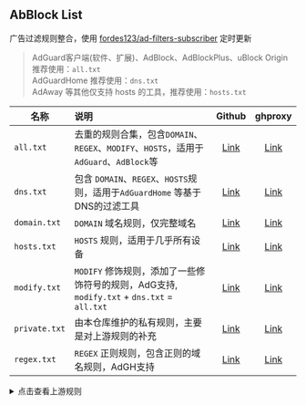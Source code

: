 ## AbBlock List

广告过滤规则整合，使用 [fordes123/ad-filters-subscriber](https://github.com/fordes123/ad-filters-subscriber) 定时更新
> AdGuard客户端(软件、扩展)、AdBlock、AdBlockPlus、uBlock Origin 推荐使用：`all.txt`</br>
> AdGuardHome 推荐使用：`dns.txt`</br>
> AdAway 等其他仅支持 hosts 的工具，推荐使用：`hosts.txt`

| 名称            | 说明                                                                   |                                       Github                                       |                                                ghproxy                                                 |
|---------------|:---------------------------------------------------------------------|:----------------------------------------------------------------------------------:|:------------------------------------------------------------------------------------------------------:|
| `all.txt`     | 去重的规则合集，包含`DOMAIN`、`REGEX`、`MODIFY`、`HOSTS`，适用于 `AdGuard`、`AdBlock`等 |  [Link](https://raw.githubusercontent.com/xndeye/adblock_list/main/rule/all.txt)   |  [Link](https://ghproxy.com/https://raw.githubusercontent.com/xndeye/adblock_list/main/rule/all.txt)   |
| `dns.txt`     | 包含 `DOMAIN`、`REGEX`、`HOSTS`规则，适用于`AdGuardHome` 等基于DNS的过滤工具           |  [Link](https://raw.githubusercontent.com/xndeye/adblock_list/main/rule/dns.txt)   |  [Link](https://ghproxy.com/https://raw.githubusercontent.com/xndeye/adblock_list/main/rule/dns.txt)   |
| `domain.txt`  | `DOMAIN` 域名规则，仅完整域名                                                 | [Link](https://raw.githubusercontent.com/xndeye/adblock_list/main/rule/domain.txt) | [Link](https://ghproxy.com/https://raw.githubusercontent.com/xndeye/adblock_list/main/rule/domain.txt) |
| `hosts.txt`   | `HOSTS` 规则，适用于几乎所有设备                                             | [Link](https://raw.githubusercontent.com/xndeye/adblock_list/main/rule/hosts.txt)  | [Link](https://ghproxy.com/https://raw.githubusercontent.com/xndeye/adblock_list/main/rule/hosts.txt)  |
| `modify.txt`  | `MODIFY` 修饰规则，添加了一些修饰符号的规则，AdG支持, `modify.txt` + `dns.txt` = `all.txt`                | [Link](https://raw.githubusercontent.com/xndeye/adblock_list/main/rule/modify.txt) | [Link](https://ghproxy.com/https://raw.githubusercontent.com/xndeye/adblock_list/main/rule/modify.txt) |
| `private.txt` | 由本仓库维护的私有规则，主要是对上游规则的补充                                              | [Link](https://raw.githubusercontent.com/xndeye/adblock_list/main/rule/private.txt) | [Link](https://ghproxy.com/https://raw.githubusercontent.com/xndeye/adblock_list/main/rule/private.txt) |
| `regex.txt`   | `REGEX` 正则规则，包含正则的域名规则，AdGH支持                                                 | [Link](https://raw.githubusercontent.com/xndeye/adblock_list/main/rule/regex.txt) | [Link](https://ghproxy.com/https://raw.githubusercontent.com/xndeye/adblock_list/main/rule/regex.txt) |

<details>
<summary>点击查看上游规则</summary>
<ul>
    <li><a href="https://raw.githubusercontent.com/AdguardTeam/FiltersRegistry/master/filters/filter_2_Base/filter.txt">AdGuard 基础过滤器</a></li>
    <li><a href="https://raw.githubusercontent.com/AdguardTeam/FiltersRegistry/master/filters/filter_11_Mobile/filter.txt">AdGuard 移动广告过滤器</a></li>
    <li><a href="https://adguard.com/kb/zh-CN/general/ad-filtering/adguard-filters/">AdGuard 防跟踪保护过滤器</a></li>
    <li><a href="https://raw.githubusercontent.com/AdguardTeam/FiltersRegistry/master/filters/filter_17_TrackParam/filter.txt">AdGuard URL跟踪过滤器</a></li>
    <li><a href="https://raw.githubusercontent.com/AdguardTeam/FiltersRegistry/master/filters/filter_4_Social/filter.txt">AdGuard 社交媒体过滤器</a></li>
    <li><a href="https://raw.githubusercontent.com/AdguardTeam/FiltersRegistry/master/filters/filter_14_Annoyances/filter.txt">AdGuard 恼人广告过滤器</a></li>
    <li><a href="https://raw.githubusercontent.com/AdguardTeam/FiltersRegistry/master/filters/filter_10_Useful/filter.txt">AdGuard 解除搜索广告和自我推销过滤器</a></li>
    <li><a href="https://raw.githubusercontent.com/AdguardTeam/FiltersRegistry/master/filters/filter_224_Chinese/filter.txt">AdGuard 中文过滤器</a></li>
    <li><a href="https://adaway.org/hosts.txt">AdAway Default Blocklist</a></li>
    <li><a href="https://raw.githubusercontent.com/crazy-max/WindowsSpyBlocker/master/data/hosts/spy.txt">WindowsSpyBlocker</a></li>
    <li><a href="https://github.com/jdlingyu/ad-wars">ad-wars(大圣净化)</a></li>
    <li><a href="https://github.com/TG-Twilight/AWAvenue-Adblock-Rule">AWAvenue-Adblock-Rule</a></li>
    <li><a href="https://github.com/sbwml/halflife-list">halflife-list</a></li>
    <li><a href="https://raw.githubusercontent.com/banbendalao/ADgk/master/ADgk.txt">ADgk</a></li>

</ul>
</details>
